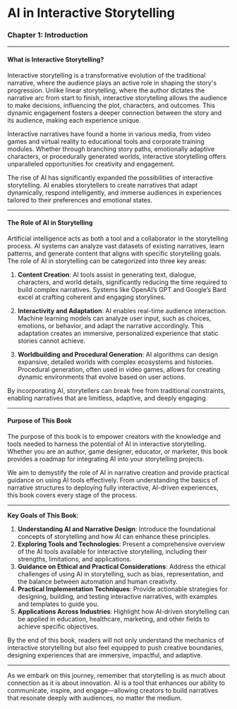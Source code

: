 # AI in Interactive Storytelling

### Chapter 1: Introduction

---

#### **What is Interactive Storytelling?**  

Interactive storytelling is a transformative evolution of the traditional narrative, where the audience plays an active role in shaping the story's progression. Unlike linear storytelling, where the author dictates the narrative arc from start to finish, interactive storytelling allows the audience to make decisions, influencing the plot, characters, and outcomes. This dynamic engagement fosters a deeper connection between the story and its audience, making each experience unique.  

Interactive narratives have found a home in various media, from video games and virtual reality to educational tools and corporate training modules. Whether through branching story paths, emotionally adaptive characters, or procedurally generated worlds, interactive storytelling offers unparalleled opportunities for creativity and engagement.  

The rise of AI has significantly expanded the possibilities of interactive storytelling. AI enables storytellers to create narratives that adapt dynamically, respond intelligently, and immerse audiences in experiences tailored to their preferences and emotional states.  

---

#### **The Role of AI in Storytelling**  

Artificial intelligence acts as both a tool and a collaborator in the storytelling process. AI systems can analyze vast datasets of existing narratives, learn patterns, and generate content that aligns with specific storytelling goals. The role of AI in storytelling can be categorized into three key areas:  

1. **Content Creation**: AI tools assist in generating text, dialogue, characters, and world details, significantly reducing the time required to build complex narratives. Systems like OpenAI’s GPT and Google’s Bard excel at crafting coherent and engaging storylines.  

2. **Interactivity and Adaptation**: AI enables real-time audience interaction. Machine learning models can analyze user input, such as choices, emotions, or behavior, and adapt the narrative accordingly. This adaptation creates an immersive, personalized experience that static stories cannot achieve.  

3. **Worldbuilding and Procedural Generation**: AI algorithms can design expansive, detailed worlds with complex ecosystems and histories. Procedural generation, often used in video games, allows for creating dynamic environments that evolve based on user actions.  

By incorporating AI, storytellers can break free from traditional constraints, enabling narratives that are limitless, adaptive, and deeply engaging.  

---

#### **Purpose of This Book**  

The purpose of this book is to empower creators with the knowledge and tools needed to harness the potential of AI in interactive storytelling. Whether you are an author, game designer, educator, or marketer, this book provides a roadmap for integrating AI into your storytelling projects.  

We aim to demystify the role of AI in narrative creation and provide practical guidance on using AI tools effectively. From understanding the basics of narrative structures to deploying fully interactive, AI-driven experiences, this book covers every stage of the process.  

---

**Key Goals of This Book**:  

1. **Understanding AI and Narrative Design**: Introduce the foundational concepts of storytelling and how AI can enhance these principles.  
2. **Exploring Tools and Technologies**: Present a comprehensive overview of the AI tools available for interactive storytelling, including their strengths, limitations, and applications.  
3. **Guidance on Ethical and Practical Considerations**: Address the ethical challenges of using AI in storytelling, such as bias, representation, and the balance between automation and human creativity.  
4. **Practical Implementation Techniques**: Provide actionable strategies for designing, building, and testing interactive narratives, with examples and templates to guide you.  
5. **Applications Across Industries**: Highlight how AI-driven storytelling can be applied in education, healthcare, marketing, and other fields to achieve specific objectives.  

By the end of this book, readers will not only understand the mechanics of interactive storytelling but also feel equipped to push creative boundaries, designing experiences that are immersive, impactful, and adaptive.  

---

As we embark on this journey, remember that storytelling is as much about connection as it is about innovation. AI is a tool that enhances our ability to communicate, inspire, and engage—allowing creators to build narratives that resonate deeply with audiences, no matter the medium.
